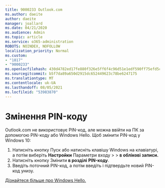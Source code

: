 ```yaml
---
title: 9000233 Outlook.com
ms.author: daeite
author: daeite
manager: joallard
ms.date: 04/21/2020
ms.audience: Admin
ms.topic: article
ms.service: o365-administration
ROBOTS: NOINDEX, NOFOLLOW
localization_priority: Normal
ms.custom:
- "1817"
- "9000233"
ms.openlocfilehash: 430d4782ed17fe880f326e5ff6f4c96d51e1edf590ff75efd5ce59fe4ee1c379
ms.sourcegitcommit: b5f7da89a650d2915dc652449623c78be6247175
ms.translationtype: MT
ms.contentlocale: uk-UA
ms.lasthandoff: 08/05/2021
ms.locfileid: "53983870"
---
```

# <a name="change-your-pin"></a>Змінення PIN-коду

Outlook.com не використовує PIN-код, але можна ввійти на ПК за допомогою PIN-коду або Windows Hello. Щоб змінити PIN-код у Windows 10:

1. Натисніть кнопку Пуск або натисніть клавішу Windows на клавіатурі, а потім виберіть **Настройки** Параметри входу  >    >  **в облікові записи.**
2. Натисніть кнопку Змінити **в розділі** **PIN-коду**.
3. Введіть поточний PIN-код, а потім введіть і підтвердьте новий PIN-код унизу.

[Дізнайтеся більше про Windows Hello.](https://support.microsoft.com/help/17215/)